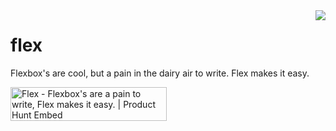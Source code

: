 <img src="https://i.imgur.com/tSgZlMI.png" align="right" />

# flex

Flexbox's are cool, but a pain in the dairy air to write. Flex makes it easy.

<a href="https://www.producthunt.com/posts/flex-fcfca970-1df9-445e-87ca-feac3340d544?utm_source=badge-top-post-badge&utm_medium=badge&utm_souce=badge-flex-fcfca970-1df9-445e-87ca-feac3340d544" target="_blank"><img src="https://api.producthunt.com/widgets/embed-image/v1/top-post-badge.svg?post_id=154746&theme=light&period=daily" alt="Flex - Flexbox's are a pain to write, Flex makes it easy. | Product Hunt Embed" style="width: 250px; height: 54px;" width="250px" height="54px" /></a>
